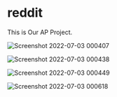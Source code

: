 # reddit

This is Our AP Project.

![Screenshot 2022-07-03 000407](https://user-images.githubusercontent.com/100440087/177157508-53cf1ee5-cba0-4797-af8b-bf1d85d6a017.png)

![Screenshot 2022-07-03 000438](https://user-images.githubusercontent.com/100440087/177157689-2aea686c-ec97-4773-bc70-5ec1de30ffef.png)

![Screenshot 2022-07-03 000449](https://user-images.githubusercontent.com/100440087/177157775-662a57fb-503a-4538-bb7b-2f5cd607e461.png)

![Screenshot 2022-07-03 000618](https://user-images.githubusercontent.com/100440087/177157854-84a10452-c35a-44ba-b057-0fd5dfcb2b02.png)
